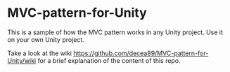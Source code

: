 # MVC-pattern-for-Unity
This is a sample of how the MVC pattern works in any Unity project. Use it on your own Unity project. 

Take a look at the wiki https://github.com/decea89/MVC-pattern-for-Unity/wiki for a brief explanation of the content of this repo.
